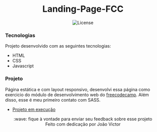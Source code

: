 <h1 align="center">Landing-Page-FCC</h1>

<p align="center">
  <img alt="License" src="https://img.shields.io/static/v1?label=license&message=MIT&color=49AA26&labelColor=000000">
</p>

### Tecnologias

Projeto desenvolvido com as seguintes tecnologias:  

- HTML 
- CSS 
- Javascript

### Projeto 

Página estática e com layout responsivo, desenvolvi essa página como exercicio do módulo de desenvolvimento web do [freecodecamp](https://www.freecodecamp.org/learn/responsive-web-design/). Além disso, esse é meu primeiro contato com SASS. 
- [Projeto em execução](https://br-jv.github.io/Landing-Page-FCC/)


<p align="center">
:wave: fique à vontade para enviar seu feedback sobre esse projeto<br>
Feito com dedicação por João Victor
</p>
